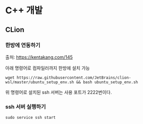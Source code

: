 # C++ 개발 
  
## CLion 
### 한방에 연동하기
출처: https://kentakang.com/145    
  
아래 명령어로 컴파일러까지 한방에 설치 가능  
```
wget https://raw.githubusercontent.com/JetBrains/clion-wsl/master/ubuntu_setup_env.sh && bash ubuntu_setup_env.sh
```  
위 명령어로 설치된 ssh 서버는 사용 포트가 2222번이다.  
  
### ssh 서버 실행하기 

```
sudo service ssh start
```  
  